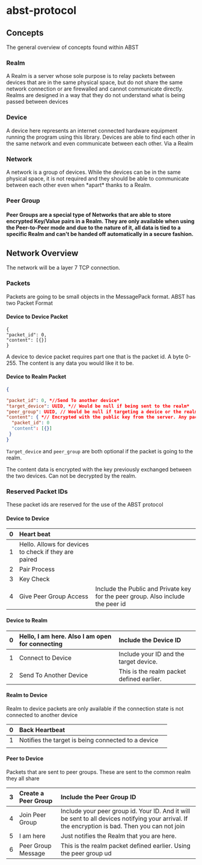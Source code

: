 # abst-protocol


##
## Concepts 
The general overview of concepts found within ABST
### Realm

A Realm is a server whose sole purpose is to relay packets between devices that are in the same physical space, but do not share the same network connection or are firewalled and cannot communicate directly. Realms are designed in a way that they do not understand what is being passed between devices

### Device

A device here represents an internet connected hardware equipment running the program using this library. Devices are able to find each other in the same network and even communicate between each other. Via a Realm

### Network

A network is a group of devices. While the devices can be in the same physical space, it is not required and they should be able to communicate between each other even when \*apart\* thanks to a Realm.

### Peer Group

#### Peer Groups are a special type of Networks that are able to store encrypted Key/Value pairs in a Realm. They are only available when using the Peer-to-Peer mode and due to the nature of it, all data is tied to a specific Realm and can't be handed off automatically in a secure fashion.

## Network Overview
The network will be a layer 7 TCP connection. 

### Packets
Packets are going to be small objects in the MessagePack format. ABST has two Packet Format
#### Device to Device Packet

```
{ 
"packet_id": 0,
"content": [{}]
}
```
A device to device packet requires part one that is the packet id. A byte 0-255. The content is any data you would like it to be. 

#### Device to Realm Packet
```json
{ 

"packet_id": 0, *//Send To another device*
"target_device": UUID, *// Would be null if being sent to the realm*
"peer_group": UUID, // Would be null if targeting a device or the realm*
"content": { *// Encrypted with the public key from the server. Any packet from the Device\_Device  Protocol*
  "packet_id": 0
  "content": [{}]
 }
}
```
`Target_device` and `peer_group` are both optional if the packet is going to the realm. 

The content data is encrypted with the key previously exchanged between the two devices. Can not be decrypted by the realm.

### Reserved Packet IDs

These packet ids are reserved for the use of the ABST protocol

#### Device to Device


|0|Heart beat||
| :- | :- | :- |
|1|Hello. Allows for devices to check if they are paired||
|2|Pair Process||
|3|Key Check||
|4|Give Peer Group Access|Include the Public and Private key for the peer group. Also include the peer id|

#### Device to Realm


|0|Hello, I am here. Also I am open for connecting|Include the Device ID|
| :- | :- | :- |
|1|Connect to Device|Include your ID and the target device. |
|2|Send To Another Device|This is the realm packet defined earlier. |
#### Realm to Device
Realm to device packets are only available if the connection state is not connected to another device


|0|Back Heartbeat||
| :- | :- | :- |
|1|Notifies the target is being connected to a device||
||||
#### Peer to Device
Packets that are sent to peer groups. These are sent to the common realm they all share


|3|Create a Peer Group|Include the Peer Group ID|
| :- | :- | :- |
|4|Join Peer Group|Include your peer group id. Your ID. And it will be sent to all devices notifying your arrival. If the encryption is bad. Then you can not join|
|5|I am here|Just notifies the Realm that you are here. |
|6|Peer Group Message|This is the realm packet defined earlier. Using the peer group ud|
####